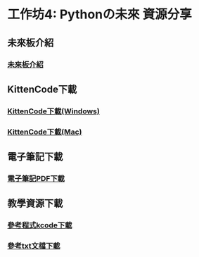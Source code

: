 # 工作坊4: Pythonの未來 資源分享

## 未來板介紹

### [未來板介紹](https://kittenbothk.readthedocs.io/en/latest/futureboard/futureboard.html)

## KittenCode下載

### [KittenCode下載(Windows)](https://bit.ly/kittencode138Win)

### [KittenCode下載(Mac)](https://bit.ly/kittencode138Mac)

## 電子筆記下載

### [電子筆記PDF下載](https://drive.google.com/file/d/1XRFAb2Gc64Hq2o4rBC1ByIdKXBbzXBEk/view?usp=share_link)

## 教學資源下載

### [參考程式kcode下載](https://drive.google.com/drive/folders/1t5xdNdq0nNmddnucap1R0aZpmM0PfQES?usp=sharing)

### [參考txt文檔下載](https://drive.google.com/file/d/1K9UgBp2w4B4qFhB4X_1Z7cRAW12cMAce/view?usp=share_link)